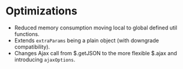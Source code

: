 # Optimizations

* Reduced memory consumption moving local to global defined util functions.
* Extends `extraParams` being a plain object (with downgrade compatibility).
* Changes Ajax call from $.getJSON to the more flexible $.ajax and introducing `ajaxOptions`.